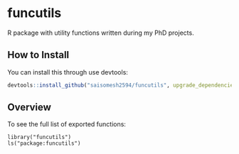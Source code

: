 # funcutils

R package with utility functions written during my PhD projects.

## How to Install

You can install this through use devtools:

```r
devtools::install_github("saisomesh2594/funcutils", upgrade_dependencies = FALSE)
```

## Overview

To see the full list of exported functions:

```{r}
library("funcutils")
ls("package:funcutils")
```
